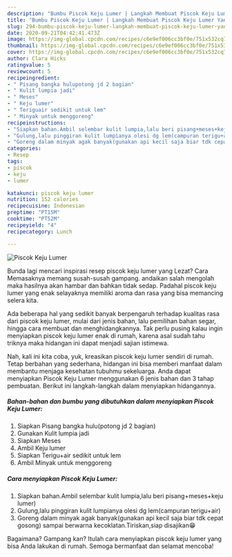 ```yaml
---
description: "Bumbu Piscok Keju Lumer | Langkah Membuat Piscok Keju Lumer Yang Lezat Sekali"
title: "Bumbu Piscok Keju Lumer | Langkah Membuat Piscok Keju Lumer Yang Lezat Sekali"
slug: 294-bumbu-piscok-keju-lumer-langkah-membuat-piscok-keju-lumer-yang-lezat-sekali
date: 2020-09-21T04:42:41.473Z
image: https://img-global.cpcdn.com/recipes/c6e9ef006cc3bf0e/751x532cq70/piscok-keju-lumer-foto-resep-utama.jpg
thumbnail: https://img-global.cpcdn.com/recipes/c6e9ef006cc3bf0e/751x532cq70/piscok-keju-lumer-foto-resep-utama.jpg
cover: https://img-global.cpcdn.com/recipes/c6e9ef006cc3bf0e/751x532cq70/piscok-keju-lumer-foto-resep-utama.jpg
author: Clara Hicks
ratingvalue: 5
reviewcount: 5
recipeingredient:
- " Pisang bangka hulupotong jd 2 bagian"
- " Kulit lumpia jadi"
- " Meses"
- " Keju lumer"
- " Teriguair sedikit untuk lem"
- " Minyak untuk menggoreng"
recipeinstructions:
- "Siapkan bahan.Ambil selembar kulit lumpia,lalu beri pisang+meses+keju lumer)"
- "Gulung,lalu pinggiran kulit lumpianya olesi dg lem(campuran terigu+air)"
- "Goreng dalam minyak agak banyak(gunakan api kecil saja biar tdk cepat gosong) sampai berwarna kecoklatan.Tiriskan,siap disajikan😁"
categories:
- Resep
tags:
- piscok
- keju
- lumer

katakunci: piscok keju lumer 
nutrition: 152 calories
recipecuisine: Indonesian
preptime: "PT15M"
cooktime: "PT52M"
recipeyield: "4"
recipecategory: Lunch

---
```



![Piscok Keju Lumer](https://img-global.cpcdn.com/recipes/c6e9ef006cc3bf0e/751x532cq70/piscok-keju-lumer-foto-resep-utama.jpg)

Bunda lagi mencari inspirasi resep piscok keju lumer yang Lezat? Cara Memasaknya memang susah-susah gampang. andaikan salah mengolah maka hasilnya akan hambar dan bahkan tidak sedap. Padahal piscok keju lumer yang enak selayaknya memiliki aroma dan rasa yang bisa memancing selera kita.

Ada beberapa hal yang sedikit banyak berpengaruh terhadap kualitas rasa dari piscok keju lumer, mulai dari jenis bahan, lalu pemilihan bahan segar, hingga cara membuat dan menghidangkannya. Tak perlu pusing kalau ingin menyiapkan piscok keju lumer enak di rumah, karena asal sudah tahu triknya maka hidangan ini dapat menjadi sajian istimewa.




Nah, kali ini kita coba, yuk, kreasikan piscok keju lumer sendiri di rumah. Tetap berbahan yang sederhana, hidangan ini bisa memberi manfaat dalam membantu menjaga kesehatan tubuhmu sekeluarga. Anda dapat menyiapkan Piscok Keju Lumer menggunakan 6 jenis bahan dan 3 tahap pembuatan. Berikut ini langkah-langkah dalam menyiapkan hidangannya.

<!--inarticleads1-->

##### Bahan-bahan dan bumbu yang dibutuhkan dalam menyiapkan Piscok Keju Lumer:

1. Siapkan  Pisang bangka hulu(potong jd 2 bagian)
1. Gunakan  Kulit lumpia jadi
1. Siapkan  Meses
1. Ambil  Keju lumer
1. Siapkan  Terigu+air sedikit untuk lem
1. Ambil  Minyak untuk menggoreng




<!--inarticleads2-->

##### Cara menyiapkan Piscok Keju Lumer:

1. Siapkan bahan.Ambil selembar kulit lumpia,lalu beri pisang+meses+keju lumer)
1. Gulung,lalu pinggiran kulit lumpianya olesi dg lem(campuran terigu+air)
1. Goreng dalam minyak agak banyak(gunakan api kecil saja biar tdk cepat gosong) sampai berwarna kecoklatan.Tiriskan,siap disajikan😁




Bagaimana? Gampang kan? Itulah cara menyiapkan piscok keju lumer yang bisa Anda lakukan di rumah. Semoga bermanfaat dan selamat mencoba!
